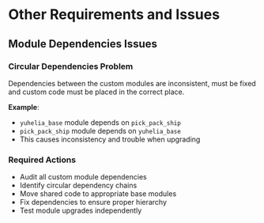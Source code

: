 # Other Requirements and Issues

## Module Dependencies Issues

### Circular Dependencies Problem
Dependencies between the custom modules are inconsistent, must be fixed and custom code must be placed in the correct place.

**Example**: 
- `yuhelia_base` module depends on `pick_pack_ship`
- `pick_pack_ship` module depends on `yuhelia_base`
- This causes inconsistency and trouble when upgrading

### Required Actions
- Audit all custom module dependencies
- Identify circular dependency chains
- Move shared code to appropriate base modules
- Fix dependencies to ensure proper hierarchy
- Test module upgrades independently